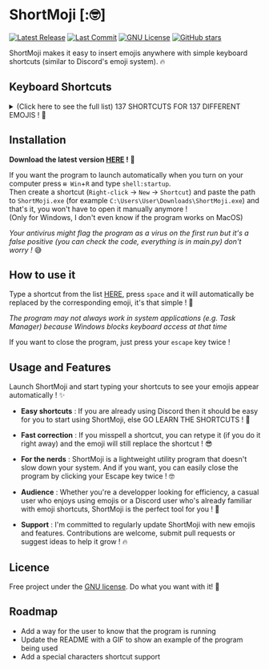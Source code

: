 # ShortMoji [:🤓]

[![Latest Release](https://img.shields.io/github/release/TooFuW/ShortMoji)](https://github.com/TooFuW/ShortMoji/releases)
[![Last Commit](https://img.shields.io/github/last-commit/TooFuW/ShortMoji)](https://github.com/TooFuW/ShortMoji/commits/main)
[![GNU License](https://img.shields.io/badge/License-GNU-blue.svg)](https://github.com/TooFuW/ShortMoji/blob/main/LICENSE)
[![GitHub stars](https://img.shields.io/github/stars/TooFuW/ShortMoji)](https://github.com/TooFuW/ShortMoji/stargazers)

ShortMoji makes it easy to insert emojis anywhere with simple keyboard shortcuts (similar to Discord's emoji system). 🔥

## Keyboard Shortcuts

<details>
<summary>(Click here to see the full list) 137 SHORTCUTS FOR 137 DIFFERENT EMOJIS ! 🤪</summary>

| Shortcut | Émoji |
|-|-|
| `:gri ` | 😀 |
| `:smi ` | 😄 |
| `:la `  | 😆 |
| `:ro `  | 🤣 |
| `:sl `  | 🙂 |
| `:wi `  | 😉 |
| `:in `  | 😇 |
| `:sm `  | 😃 |
| `:gr `  | 😁 |
| `:sw `  | 😅 |
| `:jo `  | 😂 |
| `:up `  | 🙃 |
| `:bl `  | 😊 |
| `:3h `  | 🥰 |
| `:st `  | 🤩 |
| `:kis ` | 😗 |
| `:kisc `| 😚 |
| `:te `  | 🥲 |
| `:hea ` | 😍 |
| `:ki `  | 😘 |
| `:rel ` | ☺️ |
| `:kiss `| 😙 |
| `:yu `  | 😋 |
| `:stuw `| 😜 |
| `:stuc `| 😝 |
| `:stu ` | 😛 |
| `:za `  | 🤪 |
| `:mo `  | 🤑 |
| `:hu `  | 🤗 |
| `:sh `  | 🤫 |
| `:ha `  | 🤭 |
| `:th `  | 🤔 |
| `:zi `  | 🤐 |
| `:ner ` | 😐 |
| `:no `  | 😶 |
| `:smir `| 😏 |
| `:rol ` | 🙄 |
| `:fa `  | 😮‍💨 |
| `:ra `  | 🤨 |
| `:exp ` | 😑 |
| `:fac ` | 😶‍🌫️ |
| `:un `  | 😒 |
| `:grim `| 😬 |
| `:ly `  | 🤥 |
| `:re `  | 😌 |
| `:slee `| 😪 |
| `:sle ` | 😴 |
| `:pe `  | 😔 |
| `:dr `  | 🤤 |
| `:ma `  | 😷 |
| `:ba `  | 🤕 |
| `:vo `  | 🤮 |
| `:ho `  | 🥵 |
| `:wo `  | 🥴 |
| `:sp `  | 😵‍💫 |
| `:the ` | 🤒 |
| `:na `  | 🤢 |
| `:sn `  | 🤧 |
| `:co `  | 🥶 |
| `:di `  | 😵 |
| `:ex `  | 🤯 |
| `:cow ` | 🤠 |
| `:dis ` | 🥸 |
| `:pa `  | 🥳 |
| `:su `  | 😎 |
| `:ne `  | 🤓 |
| `:mon ` | 🧐 |
| `:con ` | 😕 |
| `:sli ` | 🙁 |
| `:op `  | 😮 |
| `:as `  | 😲 |
| `:pl `  | 🥺 |
| `:an `  | 😧 |
| `:col ` | 😰 |
| `:cr `  | 😢 |
| `:sc `  | 😱 |
| `:per ` | 😣 |
| `:swe ` | 😓 |
| `:ti `  | 😫 |
| `:wor ` | 😟 |
| `:fr `  | ☹️ |
| `:hus ` | 😯 |
| `:fl `  | 😳 |
| `:fro ` | 😦 |
| `:fe `  | 😨 |
| `:disr `| 😥 |
| `:so `  | 😭 |
| `:conf `| 😖 |
| `:disa `| 😞 |
| `:we `  | 😩 |
| `:ya `  | 🥱 |
| `:tr `  | 😤 |
| `:ang ` | 😠 |
| `:imps `| 😈 |
| `:sk `  | 💀 |
| `:po `  | 😡 |
| `:cu `  | 🤬 |
| `:im `  | 👿 |
| `:cro ` | ☠️ |
| `:poo ` | 💩 |
| `:og `  | 👹 |
| `:gh `  | 👻 |
| `:inv ` | 👾 |
| `:cl `  | 🤡 |
| `:gob ` | 👺 |
| `:al `  | 👽 |
| `:rob ` | 🤖 |
| `:cs `  | 😺 |
| `:cj `  | 😹 |
| `:csm ` | 😼 |
| `:csc ` | 🙀 |
| `:cp `  | 😾 |
| `:csmi `| 😸 |
| `:ch `  | 😻 |
| `:ck `  | 😽 |
| `:cc `  | 😿 |
| `:se `  | 🙈 |
| `:spe ` | 🙊 |
| `:hear `| 🙉 |
| `:he `  | ❤️ |
| `:tu `  | 👍 |
| `:pr `  | 🙏 |
| `:go `  | 🐐 |
| `:fi `  | 🔥 |
| `:moy ` | 🗿 |
| `:spa ` | ✨ |
</details>

## Installation
**Download the latest version [HERE](https://github.com/TooFuW/ShortMoji/releases/latest) !** 🤩

If you want the program to launch automatically when you turn on your computer press `⊞ Win`+`R` and type `shell:startup`.  
Then create a shortcut (`Right-click` -> `New` -> `Shortcut`) and paste the path to `ShortMoji.exe` (for example `C:\Users\User\Downloads\ShortMoji.exe`) and that's it, you won't have to open it manually anymore !  
(Only for Windows, I don't even know if the program works on MacOS)

*Your antivirus might flag the program as a virus on the first run but it's a false positive (you can check the code, everything is in main.py) don't worry !* 😅

## How to use it
Type a shortcut from the list [HERE](https://github.com/TooFuW/ShortMoji?tab=readme-ov-file#keyboard-shortcuts), press `space` and it will automatically be replaced by the corresponding emoji, it's that simple ! 🥳

*The program may not always work in system applications (e.g. Task Manager) because Windows blocks keyboard access at that time*

If you want to close the program, just press your `escape` key twice !

## Usage and Features
Launch ShortMoji and start typing your shortcuts to see your emojis appear automatically ! ✨

- **Easy shortcuts** : If you are already using Discord then it should be easy for you to start using ShortMoji, else GO LEARN THE SHORTCUTS ! 🗿

- **Fast correction** : If you misspell a shortcut, you can retype it (if you do it right away) and the emoji will still replace the shortcut ! 😎

- **For the nerds** : ShortMoji is a lightweight utility program that doesn't slow down your system. And if you want, you can easily close the program by clicking your Escape key twice ! 🤓

- **Audience** : Whether you're a developper looking for efficiency, a casual user who enjoys using emojis or a Discord user who's already familiar with emoji shortcuts, ShortMoji is the perfect tool for you ! 🤠

- **Support** : I'm committed to regularly update ShortMoji with new emojis and features. Contributions are welcome, submit pull requests or suggest ideas to help it grow ! 🔥

## Licence
Free project under the [GNU license](https://github.com/TooFuW/ShortMoji/blob/main/LICENSE). Do what you want with it! 🚀

## Roadmap
- Add a way for the user to know that the program is running
- Update the README with a GIF to show an example of the program being used
- Add a special characters shortcut support